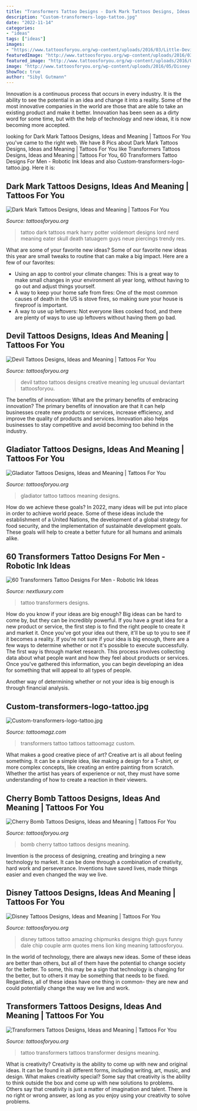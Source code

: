 ```yaml
---
title: "Transformers Tattoo Designs - Dark Mark Tattoos Designs, Ideas And Meaning"
description: "Custom-transformers-logo-tattoo.jpg"
date: "2022-11-14"
categories:
- "ideas"
tags: ["ideas"]
images:
- "https://www.tattoosforyou.org/wp-content/uploads/2016/03/Little-Devil-Tattoos.jpg"
featuredImage: "http://www.tattoosforyou.org/wp-content/uploads/2016/03/Gladiator-Tattoo-Ideas.jpg"
featured_image: "http://www.tattoosforyou.org/wp-content/uploads/2016/03/Gladiator-Tattoo-Ideas.jpg"
image: "http://www.tattoosforyou.org/wp-content/uploads/2016/05/Disney-Tattoos-for-Guys.jpg"
ShowToc: true
author: "Sibyl Gutmann"
---
```



Innovation is a continuous process that occurs in every industry. It is the ability to see the potential in an idea and change it into a reality. Some of the most innovative companies in the world are those that are able to take an existing product and make it better. Innovation has been seen as a dirty word for some time, but with the help of technology and new ideas, it is now becoming more accepted.

	

		
looking for Dark Mark Tattoos Designs, Ideas and Meaning | Tattoos For You you've came to the right web. We have 8 Pics about Dark Mark Tattoos Designs, Ideas and Meaning | Tattoos For You like Transformers Tattoos Designs, Ideas and Meaning | Tattoos For You, 60 Transformers Tattoo Designs For Men - Robotic Ink Ideas and also Custom-transformers-logo-tattoo.jpg. Here it is:
		
    
## Dark Mark Tattoos Designs, Ideas And Meaning | Tattoos For You

<img loading=lazy src="https://www.tattoosforyou.org/wp-content/uploads/2016/08/Dark-Mark-Tattoo-Ideas.jpg" onerror="this.onerror=null;this.src='https://tse2.mm.bing.net/th?id=OIP.m8C2dVpx7YnnwkpKXWU3igHaNJ&amp;pid=15.1';" alt="Dark Mark Tattoos Designs, Ideas and Meaning | Tattoos For You">

_Source: tattoosforyou.org_

>tattoo dark tattoos mark harry potter voldemort designs lord nerd meaning eater skull death tatuagem guys neue piercings trendy res. 

	

What are some of your favorite new ideas?
Some of our favorite new ideas this year are small tweaks to routine that can make a big impact. Here are a few of our favorites: 
- Using an app to control your climate changes: This is a great way to make small changes in your environment all year long, without having to go out and adjust things yourself. 
- A way to keep your home safe from fires: One of the most common causes of death in the US is stove fires, so making sure your house is fireproof is important. 
- A way to use up leftovers: Not everyone likes cooked food, and there are plenty of ways to use up leftovers without having them go bad.

    
## Devil Tattoos Designs, Ideas And Meaning | Tattoos For You

<img loading=lazy src="https://www.tattoosforyou.org/wp-content/uploads/2016/03/Little-Devil-Tattoos.jpg" onerror="this.onerror=null;this.src='https://tse4.mm.bing.net/th?id=OIP.Av-FWfLSOWT1EHUUCJ2lQAHaLH&amp;pid=15.1';" alt="Devil Tattoos Designs, Ideas and Meaning | Tattoos For You">

_Source: tattoosforyou.org_

>devil tattoo tattoos designs creative meaning leg unusual deviantart tattoosforyou. 

	

The benefits of innovation: What are the primary benefits of embracing innovation?
The primary benefits of innovation are that it can help businesses create new products or services, increase efficiency, and improve the quality of products and services. Innovation also helps businesses to stay competitive and avoid becoming too behind in the industry.

    
## Gladiator Tattoos Designs, Ideas And Meaning | Tattoos For You

<img loading=lazy src="http://www.tattoosforyou.org/wp-content/uploads/2016/03/Gladiator-Tattoo-Ideas.jpg" onerror="this.onerror=null;this.src='https://tse1.mm.bing.net/th?id=OIP.vpADYlghdkoJ-qdazxOF_QHaLJ&amp;pid=15.1';" alt="Gladiator Tattoos Designs, Ideas and Meaning | Tattoos For You">

_Source: tattoosforyou.org_

>gladiator tattoo tattoos meaning designs. 

	

How do we achieve these goals?
In 2022, many ideas will be put into place in order to achieve world peace. Some of these ideas include the establishment of a United Nations, the development of a global strategy for food security, and the implementation of sustainable development goals. These goals will help to create a better future for all humans and animals alike.

    
## 60 Transformers Tattoo Designs For Men - Robotic Ink Ideas

<img loading=lazy src="http://nextluxury.com/wp-content/uploads/awesome-guys-leg-transformers-tattoo-ideas.jpg" onerror="this.onerror=null;this.src='https://tse2.mm.bing.net/th?id=OIP.rUi6xaOMDbFHaSduS_QMuAHaHa&amp;pid=15.1';" alt="60 Transformers Tattoo Designs For Men - Robotic Ink Ideas">

_Source: nextluxury.com_

>tattoo transformers designs. 

	

How do you know if your ideas are big enough?
Big ideas can be hard to come by, but they can be incredibly powerful. If you have a great idea for a new product or service, the first step is to find the right people to create it and market it. Once you've got your idea out there, it'll be up to you to see if it becomes a reality. If you're not sure if your idea is big enough, there are a few ways to determine whether or not it's possible to execute successfully. 
The first way is through market research. This process involves collecting data about what people want and how they feel about products or services. Once you've gathered this information, you can begin developing an idea for something that will appeal to all types of people. 

Another way of determining whether or not your idea is big enough is through financial analysis.

    
## Custom-transformers-logo-tattoo.jpg

<img loading=lazy src="http://tattoomagz.com/wp-content/uploads/Custom-transformers-logo-tattoo.jpg" onerror="this.onerror=null;this.src='https://tse2.mm.bing.net/th?id=OIP.N2cBwO-sfqmNZml91ldF6AHaFj&amp;pid=15.1';" alt="Custom-transformers-logo-tattoo.jpg">

_Source: tattoomagz.com_

>transformers tattoo tattoos tattoomagz custom. 

	

What makes a good creative piece of art?
Creative art is all about feeling something. It can be a simple idea, like making a design for a T-shirt, or more complex concepts, like creating an entire painting from scratch. Whether the artist has years of experience or not, they must have some understanding of how to create a reaction in their viewers.

    
## Cherry Bomb Tattoos Designs, Ideas And Meaning | Tattoos For You

<img loading=lazy src="https://www.tattoosforyou.org/wp-content/uploads/2016/03/Cherry-Bomb-Tattoo-Images.jpg" onerror="this.onerror=null;this.src='https://tse3.mm.bing.net/th?id=OIP.R2tL9y02N2SgK9jQebYfegHaJ7&amp;pid=15.1';" alt="Cherry Bomb Tattoos Designs, Ideas and Meaning | Tattoos For You">

_Source: tattoosforyou.org_

>bomb cherry tattoo tattoos designs meaning. 

	

Invention is the process of designing, creating and bringing a new technology to market. It can be done through a combination of creativity, hard work and perseverance. Inventions have saved lives, made things easier and even changed the way we live.

    
## Disney Tattoos Designs, Ideas And Meaning | Tattoos For You

<img loading=lazy src="http://www.tattoosforyou.org/wp-content/uploads/2016/05/Disney-Tattoos-for-Guys.jpg" onerror="this.onerror=null;this.src='https://tse2.mm.bing.net/th?id=OIP.NPGNwXsCAQHpFPG9Ugj0eAHaHa&amp;pid=15.1';" alt="Disney Tattoos Designs, Ideas and Meaning | Tattoos For You">

_Source: tattoosforyou.org_

>disney tattoos tattoo amazing chipmunks designs thigh guys funny dale chip couple arm quotes mens lion king meaning tattoosforyou. 

	

In the world of technology, there are always new ideas. Some of these ideas are better than others, but all of them have the potential to change society for the better. To some, this may be a sign that technology is changing for the better, but to others it may be something that needs to be fixed. Regardless, all of these ideas have one thing in common- they are new and could potentially change the way we live and work.

    
## Transformers Tattoos Designs, Ideas And Meaning | Tattoos For You

<img loading=lazy src="http://www.tattoosforyou.org/wp-content/uploads/2016/02/Transformer-Tattoo-Pictures.jpg" onerror="this.onerror=null;this.src='https://tse1.mm.bing.net/th?id=OIP.UEElIARnp3DTyh3I9yUzzQHaJ4&amp;pid=15.1';" alt="Transformers Tattoos Designs, Ideas and Meaning | Tattoos For You">

_Source: tattoosforyou.org_

>tattoo transformers tattoos transformer designs meaning. 

	

What is creativity?
Creativity is the ability to come up with new and original ideas. It can be found in all different forms, including writing, art, music, and design. What makes creativity special? Some say that creativity is the ability to think outside the box and come up with new solutions to problems. Others say that creativity is just a matter of imagination and talent. There is no right or wrong answer, as long as you enjoy using your creativity to solve problems.

